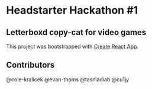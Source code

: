 # Headstarter Hackathon #1

## Letterboxd copy-cat for video games

This project was bootstrapped with [Create React App](https://github.com/facebook/create-react-app).

## Contributors

@cole-kralicek
@evan-thoms
@tasniadiab
@cu1jy